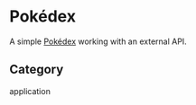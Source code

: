 # Pokédex
A simple [Pokédex](https://aldopolojr-pokedex.netlify.app/) working with an external API.

## Category
application